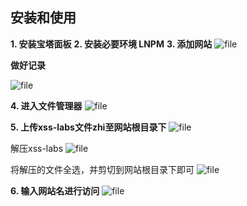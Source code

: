 <h2>安装和使用</h2>
<p><strong>1. 安装宝塔面板</strong>
<strong>2. 安装必要环境 LNPM</strong>
<strong>3. 添加网站</strong>
<img src="https://s2.loli.net/2024/10/15/uYQocJLIMCyq1Wg.png" alt="file" /></p>
<p><strong>做好记录</strong></p>
<p><img src="https://s2.loli.net/2024/10/15/BK3OYGXCTAnw9U7.png" alt="file" /></p>
<p><strong>4. 进入文件管理器</strong>
<img src="https://s2.loli.net/2024/10/15/ardUH3zX9IOMfW8.png" alt="file" /></p>
<p><strong>5. 上传xss-labs文件zhi至网站根目录下</strong>
<img src="https://s2.loli.net/2024/10/15/NO9y6KxAQILwCUH.png" alt="file" /></p>
<p>解压xss-labs
<img src="https://s2.loli.net/2024/10/15/zamdBkqIEpZvLYT.png" alt="file" /></p>
<p>将解压的文件全选，并剪切到网站根目录下即可
<img src="https://s2.loli.net/2024/10/15/rORnVT29mW1jiZH.png" alt="file" /></p>
<p><strong>6. 输入网站名进行访问</strong>
<img src="https://s2.loli.net/2024/10/15/enw2hBlukDN9H7R.png" alt="file" /></p>